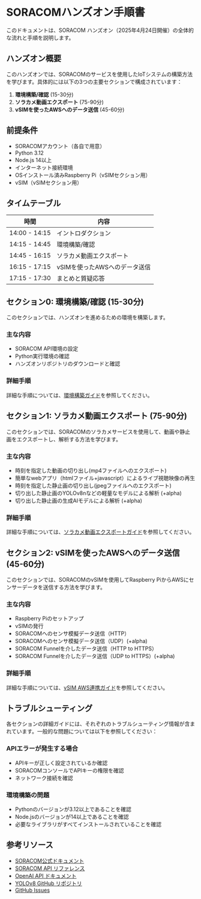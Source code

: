 # SORACOMハンズオン手順書

このドキュメントは、SORACOM ハンズオン（2025年4月24日開催）の全体的な流れと手順を説明します。

## ハンズオン概要

このハンズオンでは、SORACOMのサービスを使用したIoTシステムの構築方法を学びます。具体的には以下の3つの主要セクションで構成されています：

1. **環境構築/確認** (15-30分)
2. **ソラカメ動画エクスポート** (75-90分)
3. **vSIMを使ったAWSへのデータ送信** (45-60分)

## 前提条件

- SORACOMアカウント（各自で用意）
- Python 3.12
- Node.js 14以上
- インターネット接続環境
- OSインストール済みRaspberry Pi（vSIMセクション用）
- vSIM（vSIMセクション用）

## タイムテーブル

| 時間 | 内容 |
|------|------|
| 14:00 - 14:15 | イントロダクション |
| 14:15 - 14:45 | 環境構築/確認 |
| 14:45 - 16:15 | ソラカメ動画エクスポート |
| 16:15 - 17:15 | vSIMを使ったAWSへのデータ送信 |
| 17:15 - 17:30 | まとめと質疑応答 |

## セクション0: 環境構築/確認 (15-30分)

このセクションでは、ハンズオンを進めるための環境を構築します。

### 主な内容

- SORACOM API環境の設定
- Python実行環境の確認
- ハンズオンリポジトリのダウンロードと確認

### 詳細手順

詳細な手順については、[環境構築ガイド](./setup-guide.md)を参照してください。

## セクション1: ソラカメ動画エクスポート (75-90分)

このセクションでは、SORACOMのソラカメサービスを使用して、動画や静止画をエクスポートし、解析する方法を学びます。

### 主な内容

- 時刻を指定した動画の切り出し(mp4ファイルへのエクスポート)
- 簡単なwebアプリ（htmlファイル+javascript）によるライブ視聴映像の再生
- 時刻を指定した静止画の切り出し(jpegファイルへのエクスポート)
- 切り出した静止画のYOLOv8nなどの軽量なモデルによる解析 (+alpha)
- 切り出した静止画の生成AIモデルによる解析 (+alpha)

### 詳細手順

詳細な手順については、[ソラカメ動画エクスポートガイド](./soracam-guide.md)を参照してください。

## セクション2: vSIMを使ったAWSへのデータ送信 (45-60分)

このセクションでは、SORACOMのvSIMを使用してRaspberry PiからAWSにセンサーデータを送信する方法を学びます。

### 主な内容

- Raspberry Piのセットアップ
- vSIMの発行
- SORACOMへのセンサ模擬データ送信（HTTP）
- SORACOMへのセンサ模擬データ送信（UDP）(+alpha)
- SORACOM Funnelを介したデータ送信（HTTP to HTTPS）
- SORACOM Funnelを介したデータ送信（UDP to HTTPS）(+alpha)

### 詳細手順

詳細な手順については、[vSIM AWS連携ガイド](./vsim-guide.md)を参照してください。

## トラブルシューティング

各セクションの詳細ガイドには、それぞれのトラブルシューティング情報が含まれています。一般的な問題については以下を参照してください：

### APIエラーが発生する場合
- APIキーが正しく設定されているか確認
- SORACOMコンソールでAPIキーの権限を確認
- ネットワーク接続を確認

### 環境構築の問題
- Pythonのバージョンが3.12以上であることを確認
- Node.jsのバージョンが14以上であることを確認
- 必要なライブラリがすべてインストールされていることを確認

## 参考リソース

- [SORACOM公式ドキュメント](https://dev.soracom.io/)
- [SORACOM API リファレンス](https://dev.soracom.io/jp/docs/api/)
- [OpenAI API ドキュメント](https://platform.openai.com/docs/api-reference)
- [YOLOv8 GitHub リポジトリ](https://github.com/ultralytics/ultralytics)
- [GitHub Issues](https://github.com/yourusername/soracom-handson-20250424/issues)